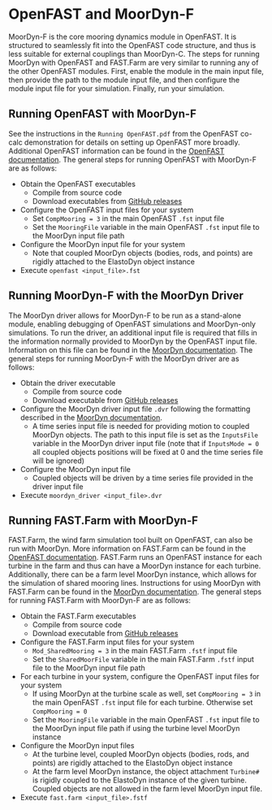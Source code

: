 <!-- Copilot generated markdown files from hmtl exports of the instructions word docs -->

# OpenFAST and MoorDyn-F

MoorDyn-F is the core mooring dynamics module in OpenFAST. It is structured to seamlessly fit into the OpenFAST code structure, and thus is less suitable for external couplings than MoorDyn-C. The steps for running MoorDyn with OpenFAST and FAST.Farm are very similar to running any of the other OpenFAST modules. First, enable the module in the main input file, then provide the path to the module input file, and then configure the module input file for your simulation. Finally, run your simulation.

## Running OpenFAST with MoorDyn-F

See the instructions in the `Running OpenFAST.pdf` from the OpenFAST co-calc demonstration for details on setting up OpenFAST more broadly. Additional OpenFAST information can be found in the [OpenFAST documentation](https://openfast.readthedocs.io/en/main/). The general steps for running OpenFAST with MoorDyn-F are as follows:

- Obtain the OpenFAST executables
  - Compile from source code
  - Download executables from [GitHub releases](https://github.com/OpenFAST/openfast/releases)
- Configure the OpenFAST input files for your system
  - Set `CompMooring = 3` in the main OpenFAST `.fst` input file
  - Set the `MooringFile` variable in the main OpenFAST `.fst` input file to the MoorDyn input file path
- Configure the MoorDyn input file for your system
  - Note that coupled MoorDyn objects (bodies, rods, and points) are rigidly attached to the ElastoDyn object instance
- Execute `openfast <input_file>.fst`

## Running MoorDyn-F with the MoorDyn Driver

The MoorDyn driver allows for MoorDyn-F to be run as a stand-alone module, enabling debugging of OpenFAST simulations and MoorDyn-only simulations. To run the driver, an additional input file is required that fills in the information normally provided to MoorDyn by the OpenFAST input file. Information on this file can be found in the [MoorDyn documentation](https://moordyn.readthedocs.io/en/latest/inputs.html#moordyn-f-driver-input-file). The general steps for running MoorDyn-F with the MoorDyn driver are as follows:

- Obtain the driver executable
  - Compile from source code
  - Download executable from [GitHub releases](https://github.com/OpenFAST/openfast/releases)
- Configure the MoorDyn driver input file `.dvr` following the formatting described in the [MoorDyn documentation](https://moordyn.readthedocs.io/en/latest/inputs.html#moordyn-f-driver-input-file).
  - A time series input file is needed for providing motion to coupled MoorDyn objects. The path to this input file is set as the `InputsFile` variable in the MoorDyn driver input file (note that if `InputsMode = 0` all coupled objects positions will be fixed at 0 and the time series file will be ignored)
- Configure the MoorDyn input file
  - Coupled objects will be driven by a time series file provided in the driver input file
- Execute `moordyn_driver <input_file>.dvr`

## Running FAST.Farm with MoorDyn-F

FAST.Farm, the wind farm simulation tool built on OpenFAST, can also be run with MoorDyn. More information on FAST.Farm can be found in the [OpenFAST documentation](https://openfast.readthedocs.io/en/main/source/user/fast.farm/index.html#fast-farm-user-s-guide-and-theory-manual). FAST.Farm runs an OpenFAST instance for each turbine in the farm and thus can have a MoorDyn instance for each turbine. Additionally, there can be a farm level MoorDyn instance, which allows for the simulation of shared mooring lines. Instructions for using MoorDyn with FAST.Farm can be found in the [MoorDyn documentation](https://moordyn.readthedocs.io/en/latest/inputs.html#moordyn-f-with-fast-farm-inputs). The general steps for running FAST.Farm with MoorDyn-F are as follows:

- Obtain the FAST.Farm executables
  - Compile from source code
  - Download executable from [GitHub releases](https://github.com/OpenFAST/openfast/releases)
- Configure the FAST.Farm input files for your system
  - `Mod_SharedMooring = 3` in the main FAST.Farm `.fstf` input file
  - Set the `SharedMoorFile` variable in the main FAST.Farm `.fstf` input file to the MoorDyn input file path
- For each turbine in your system, configure the OpenFAST input files for your system
  - If using MoorDyn at the turbine scale as well, set `CompMooring = 3` in the main OpenFAST `.fst` input file for each turbine. Otherwise set `CompMooring = 0`
  - Set the `MooringFile` variable in the main OpenFAST `.fst` input file to the MoorDyn input file path if using the turbine level MoorDyn instance
- Configure the MoorDyn input files
  - At the turbine level, coupled MoorDyn objects (bodies, rods, and points) are rigidly attached to the ElastoDyn object instance
  - At the farm level MoorDyn instance, the object attachment `Turbine#` is rigidly coupled to the ElastoDyn instance of the given turbine. Coupled objects are not allowed in the farm level MoorDyn input file.
- Execute `fast.farm <input_file>.fstf`
